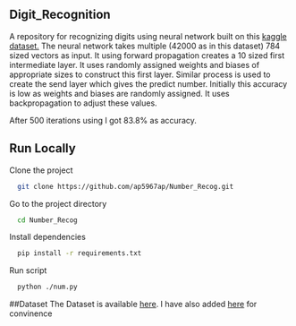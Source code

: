 
## Digit_Recognition

A repository for recognizing digits using neural network built on this [kaggle dataset.](https://www.kaggle.com/competitions/digit-recognizer/) The neural network takes multiple (42000 as in this dataset) 784 sized vectors as input. It using forward propagation creates a 10 sized first intermediate layer. It uses randomly assigned weights and biases of appropriate sizes to construct this first layer. Similar process is used to create the send layer which gives the predict number. Initially this accuracy is low as weights and biases are randomly assigned. It uses backpropagation to adjust these values.

After 500 iterations using I got 83.8% as accuracy.



## Run Locally

Clone the project

```bash
  git clone https://github.com/ap5967ap/Number_Recog.git
```

Go to the project directory

```bash
  cd Number_Recog
```

Install dependencies

```bash
  pip install -r requirements.txt
```

Run script

```bash
  python ./num.py
```

##Dataset
The Dataset is available [here](https://www.kaggle.com/competitions/digit-recognizer). I have also added [here](https://github.com/ap5967ap/Number_Recog/blob/main/train.csv) for convinence
